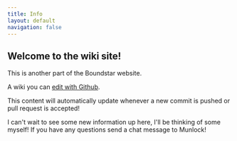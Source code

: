 ```yaml
---
title: Info
layout: default
navigation: false
---
```


## Welcome to the wiki site!

This is another part of the Boundstar website.

A wiki you can [edit with Github](https://github.com/digitaldesigndj/boundstar-content/edit/master/info.html.md).

This content will automatically update whenever a new commit is pushed or pull request is accepted!

I can't wait to see some new information up here, I'll be thinking of some myself!
If you have any questions send a chat message to Munlock!


